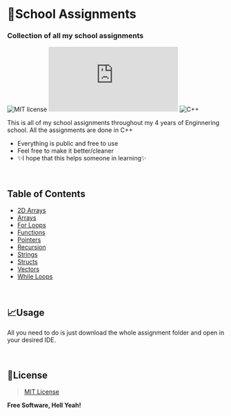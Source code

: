 # 📑School Assignments
### Collection of all my school assignments


![MIT license](https://img.shields.io/badge/License-MIT-blue?style=for-the-badge) [![Only 32 Kb](https://badge-size.herokuapp.com/Naereen/StrapDown.js/master/strapdown.min.js?style=for-the-badge&color=blue)](https://github.com/Naereen/StrapDown.js/blob/master/strapdown.min.js) ![C++](https://img.shields.io/badge/c++-%2300599C.svg?style=for-the-badge&logo=c%2B%2B&logoColor=white&color=blue)




This is all of my school assignments throughout my 4 years of Enginnering school. 
All the assignments are done in C++

- Everything is public and free to use 
- Feel free to make it better/cleaner
- ✨I hope that this helps someone in learning✨

</br>

## Table of Contents

- [2D Arrays](https://github.com/Daydream404/School-assignments/tree/main/Assignments/2D%20Arrays)
- [Arrays](https://github.com/Daydream404/School-assignments/tree/main/Assignments/Arrays)
- [For Loops](https://github.com/Daydream404/School-assignments/tree/main/Assignments/For%20Loops)
- [Functions](https://github.com/Daydream404/School-assignments/tree/main/Assignments/Functions)
- [Pointers](https://github.com/Daydream404/School-assignments/tree/main/Assignments/Pointers)
- [Recursion](https://github.com/Daydream404/School-assignments/tree/main/Assignments/Recursion)
- [Strings](https://github.com/Daydream404/School-assignments/tree/main/Assignments/Strings)
- [Structs](https://github.com/Daydream404/School-assignments/tree/main/Assignments/Structs)
- [Vectors](https://github.com/Daydream404/School-assignments/tree/main/Assignments/Vectors)
- [While Loops](https://github.com/Daydream404/School-assignments/tree/main/Assignments/While%20Loops)

</br>

## 📈Usage

All you need to do is just download the whole assignment folder and open in your desired IDE.

</br>



## 📝License

>[MIT License][mit]

**Free Software, Hell Yeah!**

[mit]:https://dillinger.io/
